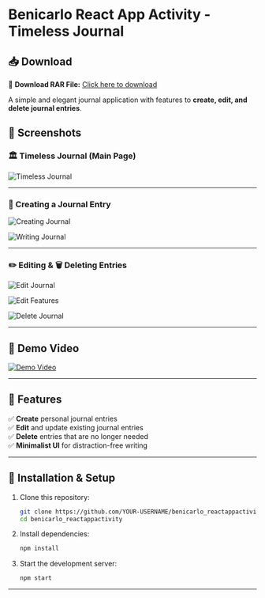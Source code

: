# **Benicarlo React App Activity - Timeless Journal**  

## **📥 Download**

🔗 **Download RAR File:** [Click here to download](https://drive.google.com/file/d/1S8_w5Mvo55i3cBtg_OS0Fv8ZKjMuw1Hx/view?usp=sharing)

A simple and elegant journal application with features to **create, edit, and delete journal entries**.

## **📸 Screenshots**

### **🏛️ Timeless Journal (Main Page)**

![Timeless Journal](https://github.com/user-attachments/assets/0c4da4ee-8f48-4ce0-be4c-1f410cb16fa5)

---

### **📝 Creating a Journal Entry**

![Creating Journal](https://github.com/user-attachments/assets/3ea97798-ef1a-4676-8d9f-90a5ea3422ad)  

![Writing Journal](https://github.com/user-attachments/assets/3d18c0e6-4439-4a93-a29d-59b1bb77edbe)

---

### **✏️ Editing & 🗑️ Deleting Entries**

![Edit Journal](https://github.com/user-attachments/assets/136023dd-65ad-4d73-8d2a-8d15b867c72a)  

![Edit Features](https://github.com/user-attachments/assets/5872e733-4398-4ea0-96f6-2be3cbbfbd48)  

![Delete Journal](https://github.com/user-attachments/assets/fd997602-64f1-4974-9654-886b108adb33)

---

## **🎥 Demo Video**

[![Demo Video](https://github.com/user-attachments/assets/918c882a-4384-416c-9bb7-ec5034d86da6)](https://github.com/user-attachments/assets/918c882a-4384-416c-9bb7-ec5034d86da6)

---

## **🚀 Features**
✅ **Create** personal journal entries  
✅ **Edit** and update existing journal entries  
✅ **Delete** entries that are no longer needed  
✅ **Minimalist UI** for distraction-free writing  

---

## **🔧 Installation & Setup**
1. Clone this repository:
   ```sh
   git clone https://github.com/YOUR-USERNAME/benicarlo_reactappactivity.git
   cd benicarlo_reactappactivity
   ```
2. Install dependencies:
   ```sh
   npm install
   ```
3. Start the development server:
   ```sh
   npm start
   ```

---
